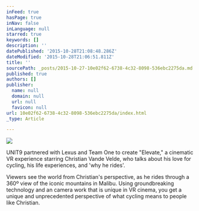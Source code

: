 ```yaml
---
inFeed: true
hasPage: true
inNav: false
inLanguage: null
starred: true
keywords: []
description: ''
datePublished: '2015-10-28T21:08:48.286Z'
dateModified: '2015-10-28T21:06:51.811Z'
title: ''
sourcePath: _posts/2015-10-27-10e02f62-6738-4c32-8098-536ebc2275da.md
published: true
authors: []
publisher:
  name: null
  domain: null
  url: null
  favicon: null
url: 10e02f62-6738-4c32-8098-536ebc2275da/index.html
_type: Article

---
```

![](https://the-grid-user-content.s3-us-west-2.amazonaws.com/16880330-da5e-400f-8a75-3440fd5be31e.jpg)

UNIT9 partnered with Lexus and Team One to create "Elevate," a cinematic VR experience starring Christian Vande Velde, who talks about his love for cycling, his life experiences, and 'why he rides'.

Viewers see the world from Christian's perspective, as he rides through a 360º view of the iconic mountains in Malibu. Using groundbreaking technology and an camera work that is unique in VR cinema, you get a unique and unprecedented perspective of what cycling means to people like Christian.